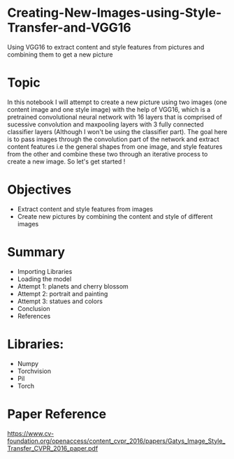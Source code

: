 # Creating-New-Images-using-Style-Transfer-and-VGG16
Using VGG16 to extract content and style features from pictures and combining them to get a new picture

# Topic
In this notebook I will attempt to create a new picture using two images (one content image and one style image) with the help of VGG16, which is a pretrained convolutional neural network
with 16 layers that is comprised of sucessive convolution and maxpooling layers with 3 fully connected classifier layers (Although I won't be using the classifier part). The goal here is
to pass images through the convolution part of the network and extract content features i.e the general shapes from one image, and style features from the other and combine these two 
through an iterative process to create a new image. So let's get started !

# Objectives
- Extract content and style features from images
- Create new pictures by combining the content and style of different images

# Summary
- Importing Libraries
- Loading the model
- Attempt 1: planets and cherry blossom
- Attempt 2: portrait and painting
- Attempt 3: statues and colors
- Conclusion
- References


# Libraries:
- Numpy
- Torchvision
- Pil
- Torch

# Paper Reference

https://www.cv-foundation.org/openaccess/content_cvpr_2016/papers/Gatys_Image_Style_Transfer_CVPR_2016_paper.pdf
